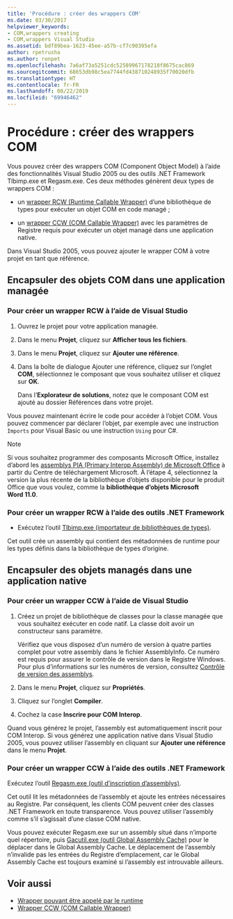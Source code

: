 ```yaml
---
title: 'Procédure : créer des wrappers COM'
ms.date: 03/30/2017
helpviewer_keywords:
- COM,wrappers creating
- COM,wrappers Visual Studio
ms.assetid: bdf89bea-1623-45ee-a57b-cf7c90395efa
author: rpetrusha
ms.author: ronpet
ms.openlocfilehash: 7a6af73a5251cdc52589967178218f8675cac869
ms.sourcegitcommit: 68653db98c5ea7744fd438710248935f70020dfb
ms.translationtype: HT
ms.contentlocale: fr-FR
ms.lasthandoff: 08/22/2019
ms.locfileid: "69946462"
---
```

# <a name="how-to-create-com-wrappers"></a>Procédure : créer des wrappers COM

Vous pouvez créer des wrappers COM (Component Object Model) à l’aide des fonctionnalités Visual Studio 2005 ou des outils .NET Framework Tlbimp.exe et Regasm.exe. Ces deux méthodes génèrent deux types de wrappers COM :

- un [wrapper RCW (Runtime Callable Wrapper)](../../standard/native-interop/runtime-callable-wrapper.md) d’une bibliothèque de types pour exécuter un objet COM en code managé ;

- un [wrapper CCW (COM Callable Wrapper)](../../standard/native-interop/com-callable-wrapper.md) avec les paramètres de Registre requis pour exécuter un objet managé dans une application native.

Dans Visual Studio 2005, vous pouvez ajouter le wrapper COM à votre projet en tant que référence.

## <a name="wrap-com-objects-in-a-managed-application"></a>Encapsuler des objets COM dans une application managée

### <a name="to-create-a-runtime-callable-wrapper-using-visual-studio"></a>Pour créer un wrapper RCW à l’aide de Visual Studio

1. Ouvrez le projet pour votre application managée.

2. Dans le menu **Projet**, cliquez sur **Afficher tous les fichiers**.

3. Dans le menu **Projet**, cliquez sur **Ajouter une référence**.

4. Dans la boîte de dialogue Ajouter une référence, cliquez sur l’onglet **COM**, sélectionnez le composant que vous souhaitez utiliser et cliquez sur **OK**.

     Dans l’**Explorateur de solutions**, notez que le composant COM est ajouté au dossier Références dans votre projet.

Vous pouvez maintenant écrire le code pour accéder à l’objet COM. Vous pouvez commencer par déclarer l’objet, par exemple avec une instruction `Imports` pour Visual Basic ou une instruction `Using` pour C#.

> [!NOTE]
> Si vous souhaitez programmer des composants Microsoft Office, installez d’abord les [assemblys PIA (Primary Interop Assembly) de Microsoft Office](https://go.microsoft.com/fwlink/?LinkId=50479) à partir du Centre de téléchargement Microsoft. À l’étape 4, sélectionnez la version la plus récente de la bibliothèque d’objets disponible pour le produit Office que vous voulez, comme la **bibliothèque d’objets Microsoft Word 11.0**.  
  
### <a name="to-create-a-runtime-callable-wrapper-using-net-framework-tools"></a>Pour créer un wrapper RCW à l’aide des outils .NET Framework  
  
- Exécutez l’outil [Tlbimp.exe (importateur de bibliothèques de types)](../../../docs/framework/tools/tlbimp-exe-type-library-importer.md).  
  
 Cet outil crée un assembly qui contient des métadonnées de runtime pour les types définis dans la bibliothèque de types d’origine.  
  
## <a name="wrap-managed-objects-in-a-native-application"></a>Encapsuler des objets managés dans une application native  
  
### <a name="to-create-a-com-callable-wrapper-using-visual-studio"></a>Pour créer un wrapper CCW à l’aide de Visual Studio  
  
1. Créez un projet de bibliothèque de classes pour la classe managée que vous souhaitez exécuter en code natif. La classe doit avoir un constructeur sans paramètre.  
  
     Vérifiez que vous disposez d’un numéro de version à quatre parties complet pour votre assembly dans le fichier AssemblyInfo. Ce numéro est requis pour assurer le contrôle de version dans le Registre Windows. Pour plus d’informations sur les numéros de version, consultez [Contrôle de version des assemblys](../../../docs/framework/app-domains/assembly-versioning.md).  
  
2. Dans le menu **Projet**, cliquez sur **Propriétés**.  
  
3. Cliquez sur l’onglet **Compiler**.  
  
4. Cochez la case **Inscrire pour COM Interop**.  
  
 Quand vous générez le projet, l’assembly est automatiquement inscrit pour COM Interop. Si vous générez une application native dans Visual Studio 2005, vous pouvez utiliser l’assembly en cliquant sur **Ajouter une référence** dans le menu **Projet**.  
  
### <a name="to-create-a-com-callable-wrapper-using-net-framework-tools"></a>Pour créer un wrapper CCW à l’aide des outils .NET Framework  
  
Exécutez l’outil [Regasm.exe (outil d’inscription d’assemblys)](../../../docs/framework/tools/regasm-exe-assembly-registration-tool.md).  
  
Cet outil lit les métadonnées de l’assembly et ajoute les entrées nécessaires au Registre. Par conséquent, les clients COM peuvent créer des classes .NET Framework en toute transparence. Vous pouvez utiliser l’assembly comme s’il s’agissait d’une classe COM native.  
  
Vous pouvez exécuter Regasm.exe sur un assembly situé dans n’importe quel répertoire, puis [Gacutil.exe (outil Global Assembly Cache)](../../../docs/framework/tools/gacutil-exe-gac-tool.md) pour le déplacer dans le Global Assembly Cache. Le déplacement de l’assembly n’invalide pas les entrées du Registre d’emplacement, car le Global Assembly Cache est toujours examiné si l’assembly est introuvable ailleurs.  
  
## <a name="see-also"></a>Voir aussi

- [Wrapper pouvant être appelé par le runtime](../../standard/native-interop/runtime-callable-wrapper.md)
- [Wrapper CCW (COM Callable Wrapper)](../../standard/native-interop/com-callable-wrapper.md)
